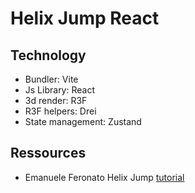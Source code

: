 # Helix Jump React

## Technology

- Bundler: Vite
- Js Library: React
- 3d render: R3F
- R3F helpers: Drei
- State management: Zustand

## Ressources

- Emanuele Feronato Helix Jump [tutorial](https://emanueleferonato.com/2025/04/20/build-a-html5-helix-jump-prototype-with-three-js-and-typescript/)

